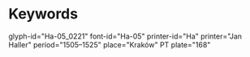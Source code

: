 # Keywords
glyph-id="Ha-05_0221"
font-id="Ha-05"
printer-id="Ha"
printer="Jan Haller"
period="1505–1525"
place="Kraków"
PT plate="168"
